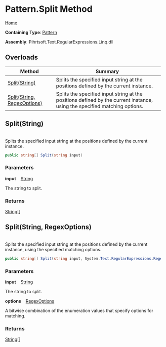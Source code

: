 # Pattern\.Split Method

[Home](../../../../../../README.md)

**Containing Type**: [Pattern](../README.md)

**Assembly**: Pihrtsoft\.Text\.RegularExpressions\.Linq\.dll

## Overloads

| Method | Summary |
| ------ | ------- |
| [Split(String)](#Pihrtsoft_Text_RegularExpressions_Linq_Pattern_Split_System_String_) | Splits the specified input string at the positions defined by the current instance\. |
| [Split(String, RegexOptions)](#Pihrtsoft_Text_RegularExpressions_Linq_Pattern_Split_System_String_System_Text_RegularExpressions_RegexOptions_) | Splits the specified input string at the positions defined by the current instance, using the specified matching options\. |

## Split\(String\) <a name="Pihrtsoft_Text_RegularExpressions_Linq_Pattern_Split_System_String_"></a>

\
Splits the specified input string at the positions defined by the current instance\.

```csharp
public string[] Split(string input)
```

### Parameters

**input** &ensp; [String](https://docs.microsoft.com/en-us/dotnet/api/system.string)

The string to split\.

### Returns

[String](https://docs.microsoft.com/en-us/dotnet/api/system.string)\[\]

## Split\(String, RegexOptions\) <a name="Pihrtsoft_Text_RegularExpressions_Linq_Pattern_Split_System_String_System_Text_RegularExpressions_RegexOptions_"></a>

\
Splits the specified input string at the positions defined by the current instance, using the specified matching options\.

```csharp
public string[] Split(string input, System.Text.RegularExpressions.RegexOptions options)
```

### Parameters

**input** &ensp; [String](https://docs.microsoft.com/en-us/dotnet/api/system.string)

The string to split\.

**options** &ensp; [RegexOptions](https://docs.microsoft.com/en-us/dotnet/api/system.text.regularexpressions.regexoptions)

A bitwise combination of the enumeration values that specify options for matching\.

### Returns

[String](https://docs.microsoft.com/en-us/dotnet/api/system.string)\[\]


